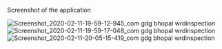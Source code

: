 
Screenshot of the application


![Screenshot_2020-02-11-19-59-12-945_com gdg bhopal wrdinspection](https://user-images.githubusercontent.com/48689409/74248677-f3e4e780-4d0d-11ea-88ef-37426861bc8e.jpg)
![Screenshot_2020-02-11-19-59-17-048_com gdg bhopal wrdinspection](https://user-images.githubusercontent.com/48689409/74248709-0101d680-4d0e-11ea-9e70-ab2999cf763a.jpg)
![Screenshot_2020-02-11-20-05-15-419_com gdg bhopal wrdinspection](https://user-images.githubusercontent.com/48689409/74248739-0d862f00-4d0e-11ea-8714-5a4363a1daea.jpg)
